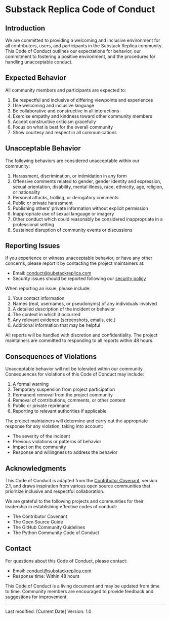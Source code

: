 # Substack Replica Code of Conduct

## Introduction

We are committed to providing a welcoming and inclusive environment for all contributors, users, and participants in the Substack Replica community. This Code of Conduct outlines our expectations for behavior, our commitment to fostering a positive environment, and the procedures for handling unacceptable conduct.

## Expected Behavior

All community members and participants are expected to:

1. Be respectful and inclusive of differing viewpoints and experiences
2. Use welcoming and inclusive language
3. Be collaborative and constructive in all interactions
4. Exercise empathy and kindness toward other community members
5. Accept constructive criticism gracefully
6. Focus on what is best for the overall community
7. Show courtesy and respect in all communications

## Unacceptable Behavior

The following behaviors are considered unacceptable within our community:

1. Harassment, discrimination, or intimidation in any form
2. Offensive comments related to gender, gender identity and expression, sexual orientation, disability, mental illness, race, ethnicity, age, religion, or nationality
3. Personal attacks, trolling, or derogatory comments
4. Public or private harassment
5. Publishing others' private information without explicit permission
6. Inappropriate use of sexual language or imagery
7. Other conduct which could reasonably be considered inappropriate in a professional setting
8. Sustained disruption of community events or discussions

## Reporting Issues

If you experience or witness unacceptable behavior, or have any other concerns, please report it by contacting the project maintainers at:

- Email: conduct@substackreplica.com
- Security issues should be reported following our [security policy](SECURITY.md)

When reporting an issue, please include:

1. Your contact information
2. Names (real, usernames, or pseudonyms) of any individuals involved
3. A detailed description of the incident or behavior
4. The context in which it occurred
5. Any relevant evidence (screenshots, emails, etc.)
6. Additional information that may be helpful

All reports will be handled with discretion and confidentiality. The project maintainers are committed to responding to all reports within 48 hours.

## Consequences of Violations

Unacceptable behavior will not be tolerated within our community. Consequences for violations of this Code of Conduct may include:

1. A formal warning
2. Temporary suspension from project participation
3. Permanent removal from the project community
4. Removal of contributions, comments, or other content
5. Public or private reprimand
6. Reporting to relevant authorities if applicable

The project maintainers will determine and carry out the appropriate response for any violation, taking into account:

- The severity of the incident
- Previous violations or patterns of behavior
- Impact on the community
- Response and willingness to address the behavior

## Acknowledgments

This Code of Conduct is adapted from the [Contributor Covenant](https://www.contributor-covenant.org/), version 2.1, and draws inspiration from various open source communities that prioritize inclusive and respectful collaboration.

We are grateful to the following projects and communities for their leadership in establishing effective codes of conduct:

- The Contributor Covenant
- The Open Source Guide
- The GitHub Community Guidelines
- The Python Community Code of Conduct

## Contact

For questions about this Code of Conduct, please contact:
- Email: conduct@substackreplica.com
- Response time: Within 48 hours

This Code of Conduct is a living document and may be updated from time to time. Community members are encouraged to provide feedback and suggestions for improvement.

---

Last modified: [Current Date]
Version: 1.0